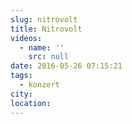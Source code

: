 ```yaml
---
slug: nitrovolt
title: Nitrovolt
videos:
  - name: ''
    src: null
date: 2016-05-26 07:15:21
tags:
  - konzert
city:
location:
---
```

